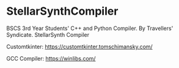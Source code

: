 # StellarSynthCompiler
BSCS 3rd Year Students' C++ and Python Compiler. By Travellers' Syndicate. StellarSynth Compiler

Customtkinter:
https://customtkinter.tomschimansky.com/

GCC Compiler:
https://winlibs.com/
